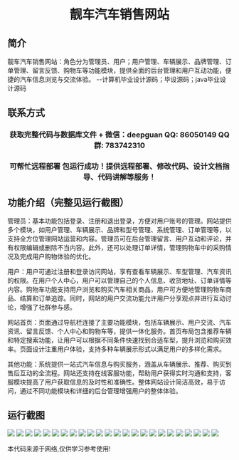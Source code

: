 <p><h1 align="center">靓车汽车销售网站</h1></p>

## 简介
靓车汽车销售网站：角色分为管理员、用户；用户管理、车辆展示、品牌管理、订单管理、留言反馈、购物车等功能模块，提供全面的后台管理和用户互动功能，便捷的汽车信息浏览与交流体验。    --计算机毕业设计源码；毕设源码；java毕业设计源码


## 联系方式
<p><h3 align="center">获取完整代码与数据库文件 + 微信：deepguan QQ: 86050149 QQ群: 783742310</h3></p>
<p><h3 align="center">可帮忙远程部署 包运行成功！提供远程部署、修改代码、设计文档指导、代码讲解等服务！</h3></p>

## 功能介绍（完整见运行截图）
管理员：基本功能包括登录、注册和退出登录，方便对用户账号的管理。网站提供多个模块，如用户管理、车辆展示、品牌和型号管理、系统管理、订单管理等，以支持全方位管理网站运营和内容。管理员可在后台管理留言、用户互动和评论，并有权限编辑或删除不当内容。此外，还可以处理订单详情，管理购物车中的采购情况及完成用户购物体验的优化。

用户：用户可通过注册和登录访问网站，享有查看车辆展示、车型管理、汽车资讯的权限。在用户个人中心，用户可以管理自己的个人信息、收货地址、订单详情等内容。购物车功能支持用户浏览和购买汽车相关商品，用户可方便地管理购物车商品、结算和订单追踪。同时，网站的用户交流功能允许用户分享观点并进行互动讨论，增强了社群参与感。

网站首页：页面通过导航栏连接了主要功能模块，包括车辆展示、用户交流、汽车资讯、留言反馈、个人中心和购物车等，提供一体化服务。首页布局包含推荐车辆和特定搜索功能，让用户可以根据不同条件快速找到合适车型，提升浏览和购买效率。页面设计注重用户体验，支持多种车辆展示形式以满足用户的多样化需求。

其他功能：系统提供一站式汽车信息与购买服务，涵盖从车辆展示、推荐、购买到售后互动的全流程。网站还支持在线客服功能，帮助用户获得实时沟通和支持，客服模块提高了用户获取信息的及时性和准确性。整体网站设计简洁高效，易于访问，通过不同功能模块和详细的后台管理增强用户的整体体验。


## 运行截图
![](https://bs-1329754181.cos.ap-shanghai.myqcloud.com/spring/LiangCheAutoSalesWebsite/img/001.jpg)
![](https://bs-1329754181.cos.ap-shanghai.myqcloud.com/spring/LiangCheAutoSalesWebsite/img/002.jpg)
![](https://bs-1329754181.cos.ap-shanghai.myqcloud.com/spring/LiangCheAutoSalesWebsite/img/003.jpg)
![](https://bs-1329754181.cos.ap-shanghai.myqcloud.com/spring/LiangCheAutoSalesWebsite/img/004.jpg)
![](https://bs-1329754181.cos.ap-shanghai.myqcloud.com/spring/LiangCheAutoSalesWebsite/img/005.jpg)
![](https://bs-1329754181.cos.ap-shanghai.myqcloud.com/spring/LiangCheAutoSalesWebsite/img/006.jpg)
![](https://bs-1329754181.cos.ap-shanghai.myqcloud.com/spring/LiangCheAutoSalesWebsite/img/007.jpg)
![](https://bs-1329754181.cos.ap-shanghai.myqcloud.com/spring/LiangCheAutoSalesWebsite/img/008.jpg)
![](https://bs-1329754181.cos.ap-shanghai.myqcloud.com/spring/LiangCheAutoSalesWebsite/img/009.jpg)
![](https://bs-1329754181.cos.ap-shanghai.myqcloud.com/spring/LiangCheAutoSalesWebsite/img/010.jpg)
![](https://bs-1329754181.cos.ap-shanghai.myqcloud.com/spring/LiangCheAutoSalesWebsite/img/011.jpg)
![](https://bs-1329754181.cos.ap-shanghai.myqcloud.com/spring/LiangCheAutoSalesWebsite/img/012.jpg)
![](https://bs-1329754181.cos.ap-shanghai.myqcloud.com/spring/LiangCheAutoSalesWebsite/img/013.jpg)
![](https://bs-1329754181.cos.ap-shanghai.myqcloud.com/spring/LiangCheAutoSalesWebsite/img/014.jpg)
![](https://bs-1329754181.cos.ap-shanghai.myqcloud.com/spring/LiangCheAutoSalesWebsite/img/015.jpg)
![](https://bs-1329754181.cos.ap-shanghai.myqcloud.com/spring/LiangCheAutoSalesWebsite/img/016.jpg)
![](https://bs-1329754181.cos.ap-shanghai.myqcloud.com/spring/LiangCheAutoSalesWebsite/img/017.jpg)
![](https://bs-1329754181.cos.ap-shanghai.myqcloud.com/spring/LiangCheAutoSalesWebsite/img/018.jpg)
![](https://bs-1329754181.cos.ap-shanghai.myqcloud.com/spring/LiangCheAutoSalesWebsite/img/019.jpg)
![](https://bs-1329754181.cos.ap-shanghai.myqcloud.com/spring/LiangCheAutoSalesWebsite/img/020.jpg)
![](https://bs-1329754181.cos.ap-shanghai.myqcloud.com/spring/LiangCheAutoSalesWebsite/img/021.jpg)
![](https://bs-1329754181.cos.ap-shanghai.myqcloud.com/spring/LiangCheAutoSalesWebsite/img/022.jpg)
![](https://bs-1329754181.cos.ap-shanghai.myqcloud.com/spring/LiangCheAutoSalesWebsite/img/023.jpg)
![](https://bs-1329754181.cos.ap-shanghai.myqcloud.com/spring/LiangCheAutoSalesWebsite/img/024.jpg)

<p>本代码来源于网络,仅供学习参考使用!</p>
